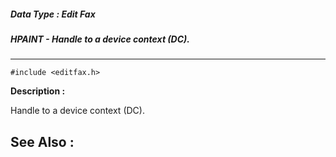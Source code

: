 ##### Data Type : Edit Fax
##### HPAINT - Handle to a device context (DC).
---
```
#include <editfax.h>
```
**Description :**

Handle to a device context (DC).

**See Also :**
---
